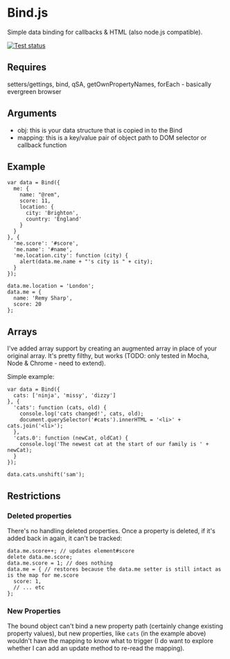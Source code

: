 # Bind.js

Simple data binding for callbacks & HTML (also node.js compatible).

[![Test status](https://api.travis-ci.org/remy/bind.png?branch=master)](https://travis-ci.org/remy/bind)

## Requires

setters/gettings, bind, qSA, getOwnPropertyNames, forEach - basically evergreen browser

## Arguments

* obj: this is your data structure that is copied in to the Bind
* mapping: this is a key/value pair of object path to DOM selector or callback function

## Example

    var data = Bind({
      me: {
        name: "@rem",
        score: 11,
        location: {
          city: 'Brighton',
          country: 'England'
        }
      }
    }, {
      'me.score': '#score',
      'me.name': '#name',
      'me.location.city': function (city) {
        alert(data.me.name + "'s city is " + city);
      }
    });

    data.me.location = 'London';
    data.me = {
      name: 'Remy Sharp',
      score: 20
    };

## Arrays

I've added array support by creating an augmented array in place of your original array. It's pretty filthy, but works (TODO: only tested in Mocha, Node & Chrome - need to extend).

Simple example:

```
var data = Bind({
  cats: ['ninja', 'missy', 'dizzy']
}, {
  'cats': function (cats, old) {
    console.log('cats changed!', cats, old);
    document.querySelector('#cats').innerHTML = '<li>' + cats.join('<li>');
  },
  'cats.0': function (newCat, oldCat) {
    console.log('The newest cat at the start of our family is ' + newCat);
  }
});

data.cats.unshift('sam');
```

## Restrictions

### Deleted properties

There's no handling deleted properties. Once a property is deleted, if it's added back in again, it can't be tracked:

```
data.me.score++; // updates element#score
delete data.me.score;
data.me.score = 1; // does nothing
data.me = { // restores because the data.me setter is still intact as is the map for me.score
  score: 1,
  // ... etc
};
```

### New Properties

The bound object can't bind a new property path (certainly change existing property values), but new properties, like `cats` (in the example above) wouldn't have the mapping to know what to trigger (I do want to explore whether I can add an update method to re-read the mapping).
